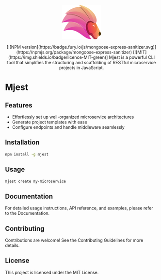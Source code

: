<p align="center">
  <img src="https://github.com/EddieUFSM/mjest/blob/main/public/logo.png" />
</p>

<p align="center">
 [![NPM version](https://badge.fury.io/js/mongoose-express-sanitizer.svg)](https://npmjs.org/package/mongoose-express-sanitizer) 
 [![MIT](https://img.shields.io/badge/licence-MIT-green)]
  Mjest is a powerful CLI tool that simplifies the structuring and scaffolding of RESTful microservice projects in JavaScript.
</p>

# Mjest

## Features

- Effortlessly set up well-organized microservice architectures
- Generate project templates with ease
- Configure endpoints and handle middleware seamlessly

## Installation

```bash
npm install -g mjest
```

## Usage

```bash
mjest create my-microservice
```
## Documentation

For detailed usage instructions, API reference, and examples, please refer to the Documentation.

## Contributing

Contributions are welcome! See the Contributing Guidelines for more details.

## License

This project is licensed under the MIT License.
